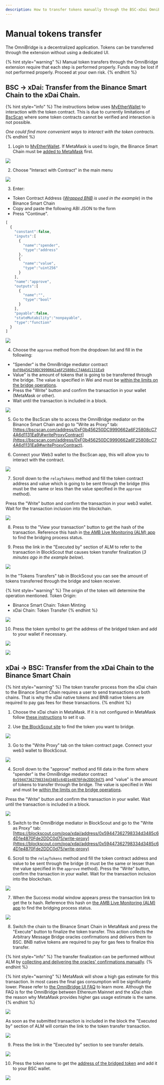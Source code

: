 ```yaml
---
description: How to transfer tokens manually through the BSC-xDai OmniBridge
---
```


# Manual tokens transfer

The OmniBridge is a decentralized application. Tokens can be transferred through the extension without using a dedicated UI. 

{% hint style="warning" %}
Manual token transfers through the OmniBridge extension require that each step is performed properly. Funds may be lost if not performed properly. Proceed at your own risk.
{% endhint %}

## BSC -&gt; xDai: Transfer from the Binance Smart Chain to the xDai Chain. 

{% hint style="info" %}
The instructions below uses [MyEtherWallet](https://www.myetherwallet.com/) to interaction with the token contract. This is due to currently limitations of  [BscScan](https://bscscan.com/) where some token contracts cannot be verified and interaction is not possible.  
  
_One could find more convenient ways to interact with the token contracts._
{% endhint %}

1. Login to [MyEtherWallet](https://www.myetherwallet.com/). If MetaMask is used to login, the Binance Smart Chain must be [added to MetaMask](https://docs.binance.org/smart-chain/wallet/metamask.html) first.

![](../../.gitbook/assets/image%20%28123%29.png)

2. Choose "Interact with Contract" in the main menu

![](../../.gitbook/assets/image%20%28114%29.png)

3. Enter:

* Token Contract Address \([_Wrapped BNB_](https://bscscan.com/token/0xbb4CdB9CBd36B01bD1cBaEBF2De08d9173bc095c) _is used in the example_\) in the Binance Smart Chain
* Copy and paste the following ABI JSON to the form
* Press "Continue".

```javascript
[
  {
    "constant":false,
    "inputs":[
      {
        "name":"spender",
        "type":"address"
      },
      {
        "name":"value",
        "type":"uint256"
      }
    ],
    "name":"approve",
    "outputs":[
      {
        "name":"",
        "type":"bool"
      }
    ],
    "payable":false,
    "stateMutability":"nonpayable",
    "type":"function"
  }
]
```

![](../../.gitbook/assets/image%20%28109%29.png)

4. Choose the `approve` method from the dropdown list and fill in the following:

* "Spender" is the OmniBridge mediator contract [`0xF0b456250DC9990662a6F25808cC74A6d1131Ea9`](https://bscscan.com/address/0xF0b456250DC9990662a6F25808cC74A6d1131Ea9) 
* Value" is the amount of tokens that is going to be transferred through the bridge. The value is specified in Wei and must be [within the limits on the bridge operations](https://docs.tokenbridge.net/bsc-xdai-amb/omnibridge-extension#transfer-limits). 
* Press the "Write" button and confirm the transaction in your wallet \(MetaMask or other\). 
* Wait until the transaction is included in a block.

![](../../.gitbook/assets/image%20%28120%29.png)

5. Go to the BscScan site to access the OmniBridge mediator on the Binance Smart Chain and go to "Write as Proxy" tab: [https://bscscan.com/address/0xF0b456250DC9990662a6F25808cC74A6d1131Ea9\#writeProxyContract](https://bscscan.com/address/0xF0b456250DC9990662a6F25808cC74A6d1131Ea9#writeProxyContract).

6. Connect your Web3 wallet to the BscScan app, this will allow you to interact with the contract. 

![](../../.gitbook/assets/image%20%28117%29.png)

7. Scroll down to the `relayTokens` method and fill the token contract address and value which is going to be sent through the bridge \(this must be the same or less than the value specified in the `approve` method\).   
  
Press the "Write" button and confirm the transaction in your web3 wallet. Wait for the transaction inclusion into the blockchain.

![](../../.gitbook/assets/image%20%28110%29.png)

8. Press to the "View your transaction" button to get the hash of the transaction. Reference this hash in [the AMB Live Monitoring \(ALM\) app](https://alm-bsc-xdai.herokuapp.com/) to find the bridging process status.

9. Press the link in the "Executed by" section of ALM to refer to the transaction in BlockScout that causes token transfer finalization \(_3 minutes ago in the example below_\).

![](../../.gitbook/assets/image%20%28108%29.png)

In the "Tokens Transfers" tab in BlockScout you can see the amount of tokens transferred through the bridge and token receiver.

{% hint style="warning" %}
The origin of the token will determine the operation mentioned. Token Origin: 

* Binance Smart Chain: Token Minting
* xDai Chain: Token Transfer
{% endhint %}

![](../../.gitbook/assets/image%20%28118%29.png)

10. Press the token symbol to get the address of the bridged token and add to your wallet if necessary. 

![](../../.gitbook/assets/image%20%28115%29.png)

![](../../.gitbook/assets/image%20%28119%29.png)

## xDai -&gt; BSC: Transfer from the xDai Chain to the Binance Smart Chain

{% hint style="warning" %}
The token transfer process from the xDai chain to the Binance Smart Chain requires a user to send transactions on both chains. That is why the xDai native tokens and BNB native tokens are required to pay gas fees for these transactions.
{% endhint %}

1. Choose the xDai chain in MetaMask. If it is not configured in MetaMask follow [these instructions](https://www.xdaichain.com/for-users/wallets/metamask/metamask-setup) to set it up.

2. Use [the BlockScout site](https://blockscout.com/poa/xdai) to find the token you want to bridge.

![](../../.gitbook/assets/image%20%28122%29.png)

3. Go to the "Write Proxy" tab on the token contract page. Connect your web3 wallet to BlockScout.

![](../../.gitbook/assets/image%20%28111%29.png)

4. Scroll down to the "approve" method and fill data in the form where "spender" is the OmniBridge mediator contract [`0x59447362798334d3485c64D1e4870Fde2DDC0d75`](https://blockscout.com/poa/xdai/address/0x59447362798334d3485c64D1e4870Fde2DDC0d75) and "value" is the amount of tokens to transfer through the bridge. The value is specified in Wei and must be [within the limits on the bridge operations](https://docs.tokenbridge.net/bsc-xdai-amb/omnibridge-extension#transfer-limits).   
  
Press the "Write" button and confirm the transaction in your wallet. Wait until the transaction is included in a block.

![](../../.gitbook/assets/image%20%28105%29.png)

5. Switch to the OmniBridge mediator in BlockScout and go to the  "Write as Proxy" tab: [https://blockscout.com/poa/xdai/address/0x59447362798334d3485c64D1e4870Fde2DDC0d75/write-proxy](https://blockscout.com/poa/xdai/address/0x59447362798334d3485c64D1e4870Fde2DDC0d75/write-proxy)

6. Scroll to the `relayTokens` method and fill the token contract address and value  to be sent through the bridge \(it must be the same or lesser than the value specified in the `approve` method\). Press the "Write" button, confirm the transaction in your wallet. Wait for the transaction inclusion into the blockchain.

![](../../.gitbook/assets/image%20%28107%29.png)

7. When the Success modal window appears press the transaction link to get the tx hash. Reference this hash on [the AMB Live Monitoring \(ALM\) app](https://alm-bsc-xdai.herokuapp.com/) to find the bridging process status.

![](../../.gitbook/assets/image%20%28112%29.png)

8. Switch the chain to the Binance Smart Chain in MetaMask and press the "Execute" button to finalize the token transfer. This action collects the Arbitrary Message Bridge oracles confirmations and delivers them to BSC. BNB native tokens are required to pay for gas fees to finalize this transfer.

{% hint style="info" %}
The transfer finalization can be performed without ALM by [collecting and delivering the oracles' confirmations manually](https://docs.tokenbridge.net/bsc-xdai-amb/about-the-bsc-xdai-amb/submit-confirmations-manually).
{% endhint %}

{% hint style="warning" %}
MetaMask will show a high gas estimate for this transaction. In most cases the final gas consumption will be significantly lower. Please refer to [the OmniBridge UI FAQ](https://www.xdaichain.com/about-xdai/faqs/bridges-xdai-bridge-and-omnibridge#metamask-is-showing-very-high-fees-to-claim-a-transaction-on-ethereum-tokens-bridged-from-xdai-to-ethereum-is-this-estimate-accurate) to learn more. Although the FAQ is for the OmniBridge between Ethereum Mainnet and the xDai chain the reason why MetaMask provides higher gas usage estimate is the same.
{% endhint %}

![](../../.gitbook/assets/image%20%28124%29.png)

As soon as the submitted transaction is included in the block the "Executed by" section of ALM will contain the link to the token transfer transaction.

![](../../.gitbook/assets/image%20%28113%29.png)

9. Press the link in the "Executed by" section to see transfer details.

![](../../.gitbook/assets/image%20%28103%29.png)

10. Press the token name to get the [address of the bridged token](https://www.bscscan.com/token/0x24e5cf4a0577563d4e7761d14d53c8d0b504e337) and add it to your BSC wallet. 

![](../../.gitbook/assets/image%20%28106%29.png)

